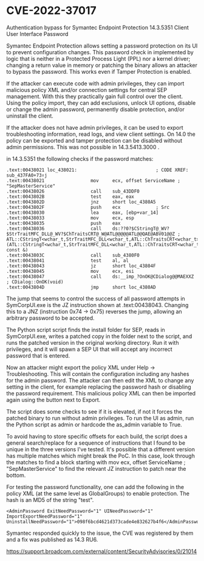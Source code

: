 # CVE-2022-37017
Authentication bypass for Symantec Endpoint Protection 14.3.5351 Client User Interface Password 

Symantec Endpoint Protection allows setting a password protection on its UI to prevent configuration changes.
This password check in implemented by logic that is neither in a Protected Process Light (PPL) nor a kernel driver; changing a return value in memory or patching the binary allows an attacker to bypass the password.
This works even if Tamper Protection is enabled. 

If the attacker can execute code with admin privileges, they can import malicious policy XML and/or connection settings for central SEP management.
With this they practically gain full control over the client.
Using the policy import, they can add exclusions, unlock UI options, disable or change the admin password, permanently disable protection, and/or uninstall the client.

If the attacker does not have admin privileges, it can be used to export troubleshooting information, read logs, and view client settings.
On 14.0 the policy can be exported and tamper protection can be disabled without admin permissions. This was not possible in 14.3.5413.3000 .


in 14.3.5351 the following checks if the password matches:

```
.text:00438021 loc_438021:                             ; CODE XREF: sub_437FA0+73↑j
.text:00438021                 mov     ecx, offset ServiceName ; "SepMasterService"
.text:00438026                 call    sub_43DDF0
.text:0043802B                 test    eax, eax
.text:0043802D                 jnz     short loc_4380A5
.text:0043802F                 push    ecx             ; Src
.text:00438030                 lea     eax, [ebp+var_14]
.text:00438033                 mov     ecx, esp
.text:00438035                 push    eax
.text:00438036                 call    ds:??0?$CStringT@_WV?$StrTraitMFC_DLL@_WV?$ChTraitsCRT@_W@ATL@@@@@ATL@@QAE@ABV01@@Z ; ATL::CStringT<wchar_t,StrTraitMFC_DLL<wchar_t,ATL::ChTraitsCRT<wchar_t>>>::CStringT<wchar_t,StrTraitMFC_DLL<wchar_t,ATL::ChTraitsCRT<wchar_t>>>(ATL::CStringT<wchar_t,StrTraitMFC_DLL<wchar_t,ATL::ChTraitsCRT<wchar_t>>> const &)
.text:0043803C                 call    sub_4380F0
.text:00438041                 test    al, al
.text:00438043                 jz      short loc_43804F
.text:00438045                 mov     ecx, esi
.text:00438047                 call    ds:__imp_?OnOK@CDialog@@MAEXXZ ; CDialog::OnOK(void)
.text:0043804D                 jmp     short loc_4380AD
```

The jump that seems to control the success of all password attempts in SymCorpUI.exe is the JZ instruction shown at  .text:00438043.
Changing this to a JNZ (instruction 0x74 -> 0x75) reverses the jump, allowing an arbitrary password to be accepted.

The Python script script finds the install folder for SEP, reads in SymCorpUI.exe, writes a patched copy in the folder next to the script, and runs the patched version in the original working directory.
Run it with privileges, and it will spawn a SEP UI that will accept any incorrect password that is entered.

Now an attacker might export the policy XML under Help -> Troubleshooting. This will contain the configuration including any hashes for the admin password.
The attacker can then edit the XML to change any setting in the client, for example replacing the password hash or disabling the password requirement.
This malicious policy XML can then be imported again using the button next to Export.

The script does some checks to see if it is elevated, if not it forces the patched binary to run without admin privileges.
To run the UI as admin, run the Python script as admin or hardcode the as_admin variable to True.

To avoid having to store specific offsets for each build, the script does a general search/replace for a sequence of instructions that I found to be unique in the three versions I've tested.
It's possible that a different version has multiple matches which might break the PoC. In this case, look through the matches to find a block starting with mov     ecx, offset ServiceName ; "SepMasterService" to find the relevant JZ instruction to patch near the bottom.

For testing the password functionality, one can add the following in the policy XML (at the same level as GlobalGroups) to enable protection.
The hash is an MD5 of the string "test".

```
<AdminPassword ExitNeedPassword="1" UINeedPassword="1" ImportExportNeedPassword="1" UninstallNeedPassword="1">098f6bcd4621d373cade4e832627b4f6</AdminPassword>
```

Symantec responded quickly to the issue, the CVE was registered by them and a fix was published as 14.3 RU6. 

https://support.broadcom.com/external/content/SecurityAdvisories/0/21014
